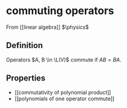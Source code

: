 # commuting operators
From [[linear algebra]]
$\physics$
## Definition
Operators $A, B \in \L(V)$ commute if $AB = BA$.

## Properties
- [[commutativity of polynomial product]]
- [[polynomials of one operator commute]]